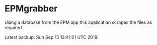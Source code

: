 # EPMgrabber
Using a database from the EPM app this application scrapes the files as required


Latest backup: Sun Sep 15 13:41:01 UTC 2019
